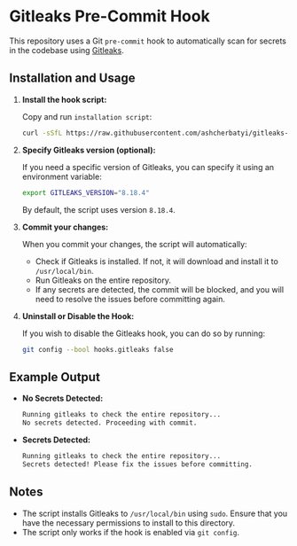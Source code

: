 
# Gitleaks Pre-Commit Hook

This repository uses a Git `pre-commit` hook to automatically scan for secrets in the codebase using [Gitleaks](https://github.com/gitleaks/gitleaks).

## Installation and Usage

1. **Install the hook script:**

   Copy and run `installation script`:

   ```bash
   curl -sSfL https://raw.githubusercontent.com/ashcherbatyi/gitleaks-hook/main/install.sh | sh
   ```

4. **Specify Gitleaks version (optional):**

   If you need a specific version of Gitleaks, you can specify it using an environment variable:

   ```bash
   export GITLEAKS_VERSION="8.18.4"
   ```

   By default, the script uses version `8.18.4`.

5. **Commit your changes:**

   When you commit your changes, the script will automatically:

   - Check if Gitleaks is installed. If not, it will download and install it to `/usr/local/bin`.
   - Run Gitleaks on the entire repository.
   - If any secrets are detected, the commit will be blocked, and you will need to resolve the issues before committing again.

6. **Uninstall or Disable the Hook:**

   If you wish to disable the Gitleaks hook, you can do so by running:

   ```bash
   git config --bool hooks.gitleaks false
   ```

## Example Output

- **No Secrets Detected:**

   ```bash
   Running gitleaks to check the entire repository...
   No secrets detected. Proceeding with commit.
   ```

- **Secrets Detected:**

   ```bash
   Running gitleaks to check the entire repository...
   Secrets detected! Please fix the issues before committing.
   ```

## Notes

- The script installs Gitleaks to `/usr/local/bin` using `sudo`. Ensure that you have the necessary permissions to install to this directory.
- The script only works if the hook is enabled via `git config`.
```
